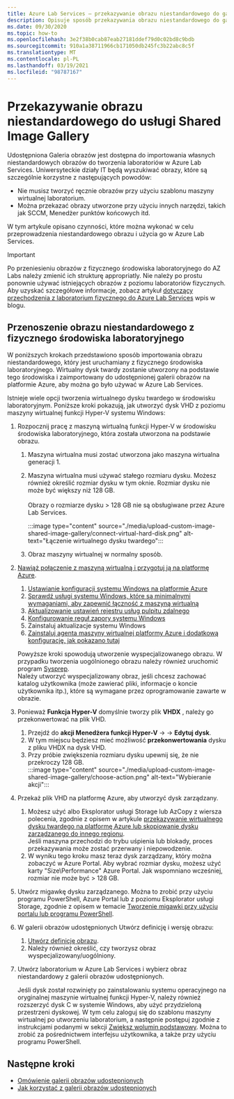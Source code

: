 ```yaml
---
title: Azure Lab Services — przekazywanie obrazu niestandardowego do galerii obrazów udostępnionych
description: Opisuje sposób przekazywania obrazu niestandardowego do galerii obrazów udostępnionych. W szkołach działów IT mogą znaleźć się szczególnie przydatne obrazy.
ms.date: 09/30/2020
ms.topic: how-to
ms.openlocfilehash: 3e2f38b0cab87eab27181ddef79d0c02bd8c9bdb
ms.sourcegitcommit: 910a1a38711966cb171050db245fc3b22abc8c5f
ms.translationtype: MT
ms.contentlocale: pl-PL
ms.lasthandoff: 03/19/2021
ms.locfileid: "98787167"
---
```

# <a name="upload-a-custom-image-to-shared-image-gallery"></a>Przekazywanie obrazu niestandardowego do usługi Shared Image Gallery

Udostępniona Galeria obrazów jest dostępna do importowania własnych niestandardowych obrazów do tworzenia laboratoriów w Azure Lab Services. Uniwersyteckie działy IT będą wyszukiwać obrazy, które są szczególnie korzystne z następujących powodów: 

* Nie musisz tworzyć ręcznie obrazów przy użyciu szablonu maszyny wirtualnej laboratorium.
* Można przekazać obrazy utworzone przy użyciu innych narzędzi, takich jak SCCM, Menedżer punktów końcowych itd.

W tym artykule opisano czynności, które można wykonać w celu przeprowadzenia niestandardowego obrazu i użycia go w Azure Lab Services. 

> [!IMPORTANT]
> Po przeniesieniu obrazów z fizycznego środowiska laboratoryjnego do AZ Labs należy zmienić ich strukturę appropriatly. Nie należy po prostu ponownie używać istniejących obrazów z poziomu laboratoriów fizycznych. <br/>Aby uzyskać szczegółowe informacje, zobacz artykuł [dotyczący przechodzenia z laboratorium fizycznego do Azure Lab Services](https://techcommunity.microsoft.com/t5/azure-lab-services/moving-from-a-physical-lab-to-azure-lab-services/ba-p/1654931) wpis w blogu.

## <a name="bring-custom-image-from-a-physical-lab-environment"></a>Przenoszenie obrazu niestandardowego z fizycznego środowiska laboratoryjnego

W poniższych krokach przedstawiono sposób importowania obrazu niestandardowego, który jest uruchamiany z fizycznego środowiska laboratoryjnego. Wirtualny dysk twardy zostanie utworzony na podstawie tego środowiska i zaimportowany do udostępnionej galerii obrazów na platformie Azure, aby można go było używać w Azure Lab Services.

Istnieje wiele opcji tworzenia wirtualnego dysku twardego w środowisku laboratoryjnym. Poniższe kroki pokazują, jak utworzyć dysk VHD z poziomu maszyny wirtualnej funkcji Hyper-V systemu Windows:

1. Rozpocznij pracę z maszyną wirtualną funkcji Hyper-V w środowisku środowiska laboratoryjnego, która została utworzona na podstawie obrazu.
    1. Maszyna wirtualna musi zostać utworzona jako maszyna wirtualna generacji 1.
    1. Maszyna wirtualna musi używać stałego rozmiaru dysku. Możesz również określić rozmiar dysku w tym oknie. Rozmiar dysku nie może być większy niż 128 GB.<br/>    
    Obrazy o rozmiarze dysku > 128 GB nie są obsługiwane przez Azure Lab Services. 
       
        :::image type="content" source="./media/upload-custom-image-shared-image-gallery/connect-virtual-hard-disk.png" alt-text="Łączenie wirtualnego dysku twardego":::   
    1. Obraz maszyny wirtualnej w normalny sposób.
1. [Nawiąż połączenie z maszyną wirtualną i przygotuj ją na platformę Azure](../virtual-machines/windows/prepare-for-upload-vhd-image.md).
    1. [Ustawianie konfiguracji systemu Windows na platformie Azure](../virtual-machines/windows/prepare-for-upload-vhd-image.md#set-windows-configurations-for-azure)
    1. [Sprawdź usługi systemu Windows, które są minimalnymi wymaganiami, aby zapewnić łączność z maszyną wirtualną](../virtual-machines/windows/prepare-for-upload-vhd-image.md#check-the-windows-services)
    1. [Aktualizowanie ustawień rejestru usług pulpitu zdalnego](../virtual-machines/windows/prepare-for-upload-vhd-image.md#update-remote-desktop-registry-settings)
    1. [Konfigurowanie reguł zapory systemu Windows](../virtual-machines/windows/prepare-for-upload-vhd-image.md#configure-windows-firewall-rules)
    1. Zainstaluj aktualizacje systemu Windows
    1. [Zainstaluj agenta maszyny wirtualnej platformy Azure i dodatkową konfigurację, jak pokazano tutaj](../virtual-machines/windows/prepare-for-upload-vhd-image.md#complete-the-recommended-configurations) 
    
    Powyższe kroki spowodują utworzenie wyspecjalizowanego obrazu. W przypadku tworzenia uogólnionego obrazu należy również uruchomić program [Sysprep](../virtual-machines/windows/prepare-for-upload-vhd-image.md#determine-when-to-use-sysprep). <br/>
        Należy utworzyć wyspecjalizowany obraz, jeśli chcesz zachować katalog użytkownika (może zawierać pliki, informacje o koncie użytkownika itp.), które są wymagane przez oprogramowanie zawarte w obrazie.
1. Ponieważ **Funkcja Hyper-V** domyślnie tworzy plik **VHDX** , należy go przekonwertować na plik VHD.
    1. Przejdź do **akcji Menedżera funkcji Hyper-V**  ->    ->  **Edytuj dysk**.
    1. W tym miejscu będziesz mieć możliwość **przekonwertowania** dysku z pliku VHDX na dysk VHD.
    1. Przy próbie zwiększenia rozmiaru dysku upewnij się, że nie przekroczy 128 GB.        
        :::image type="content" source="./media/upload-custom-image-shared-image-gallery/choose-action.png" alt-text="Wybieranie akcji":::   
1. Przekaż plik VHD na platformę Azure, aby utworzyć dysk zarządzany.
    1. Możesz użyć albo Eksplorator usługi Storage lub AzCopy z wiersza polecenia, zgodnie z opisem w artykule [przekazywanie wirtualnego dysku twardego na platformę Azure lub skopiowanie dysku zarządzanego do innego regionu](../virtual-machines/windows/disks-upload-vhd-to-managed-disk-powershell.md).        
    Jeśli maszyna przechodzi do trybu uśpienia lub blokady, proces przekazywania może zostać przerwany i niepowodzenie.
    1. W wyniku tego kroku masz teraz dysk zarządzany, który można zobaczyć w Azure Portal. 
        Aby wybrać rozmiar dysku, możesz użyć karty "Size\Performance" Azure Portal. Jak wspomniano wcześniej, rozmiar nie może być > 128 GB.
1. Utwórz migawkę dysku zarządzanego.
    Można to zrobić przy użyciu programu PowerShell, Azure Portal lub z poziomu Eksplorator usługi Storage, zgodnie z opisem w temacie [Tworzenie migawki przy użyciu portalu lub programu PowerShell](../virtual-machines/windows/snapshot-copy-managed-disk.md).
1. W galerii obrazów udostępnionych Utwórz definicję i wersję obrazu:
    1. [Utwórz definicję obrazu](../virtual-machines/windows/shared-images-portal.md#create-an-image-definition).
    1. Należy również określić, czy tworzysz obraz wyspecjalizowany/uogólniony.
1. Utwórz laboratorium w Azure Lab Services i wybierz obraz niestandardowy z galerii obrazów udostępnionych.

    Jeśli dysk został rozwinięty po zainstalowaniu systemu operacyjnego na oryginalnej maszynie wirtualnej funkcji Hyper-V, należy również rozszerzyć dysk C w systemie Windows, aby użyć przydzieloną przestrzeni dyskowej. W tym celu zaloguj się do szablonu maszyny wirtualnej po utworzeniu laboratorium, a następnie postępuj zgodnie z instrukcjami podanymi w sekcji [Zwiększ wolumin podstawowy](/windows-server/storage/disk-management/extend-a-basic-volume). Można to zrobić za pośrednictwem interfejsu użytkownika, a także przy użyciu programu PowerShell.

## <a name="next-steps"></a>Następne kroki

* [Omówienie galerii obrazów udostępnionych](../virtual-machines/shared-image-galleries.md)
* [Jak korzystać z galerii obrazów udostępnionych](how-to-use-shared-image-gallery.md)
